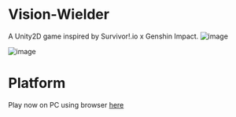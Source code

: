 # Vision-Wielder
A Unity2D game inspired by Survivor!.io x Genshin Impact.
![image](https://github.com/HiImLen/Vision-Wielder/assets/87873614/0332ec69-9827-425c-97a4-7f4c83553d93)

![image](https://github.com/HiImLen/Vision-Wielder/assets/87873614/9301bb50-6b72-457b-a5c5-5480661a4250)
# Platform
Play now on PC using browser [here](https://play.unity.com/mg/other/webgl-builds-296682)
